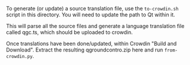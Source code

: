 To generate (or update) a source translation file, use the `to-crowdin.sh` script in this directory. You will need to update the path to Qt within it.

This will parse all the source files and generate a language translation file called qgc.ts, which should be uploaded to crowdin.

Once translations have been done/updated, within Crowdin "Build and Download". Extract the resulting qgroundcontro.zip here and run `from-crowdin.py`.
